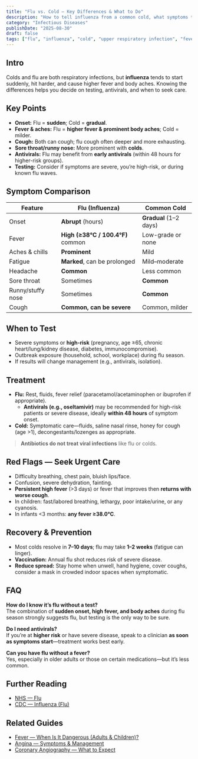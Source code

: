 ```yaml
---
title: "Flu vs. Cold — Key Differences & What to Do"
description: "How to tell influenza from a common cold, what symptoms to watch for, when to test, and when to seek care."
category: "Infectious Diseases"
publishDate: "2025-08-30"
draft: false
tags: ["flu", "influenza", "cold", "upper respiratory infection", "fever", "patientguide"]
---
```


## Intro
Colds and flu are both respiratory infections, but **influenza** tends to start suddenly, hit harder, and cause higher fever and body aches. Knowing the differences helps you decide on testing, antivirals, and when to seek care.

## Key Points
- **Onset:** Flu = **sudden**; Cold = **gradual**.  
- **Fever & aches:** Flu = **higher fever & prominent body aches**; Cold = milder.  
- **Cough:** Both can cough; flu cough often deeper and more exhausting.  
- **Sore throat/runny nose:** More prominent with **colds**.  
- **Antivirals:** Flu may benefit from **early antivirals** (within 48 hours for higher-risk groups).  
- **Testing:** Consider if symptoms are severe, you’re high-risk, or during known flu waves.

## Symptom Comparison

| Feature | Flu (Influenza) | Common Cold |
| --- | --- | --- |
| Onset | **Abrupt** (hours) | **Gradual** (1–2 days) |
| Fever | **High (≥38°C / 100.4°F)** common | Low-grade or none |
| Aches & chills | **Prominent** | Mild |
| Fatigue | **Marked**, can be prolonged | Mild–moderate |
| Headache | **Common** | Less common |
| Sore throat | Sometimes | **Common** |
| Runny/stuffy nose | Sometimes | **Common** |
| Cough | **Common, can be severe** | Common, milder |

## When to Test
- Severe symptoms or **high-risk** (pregnancy, age ≥65, chronic heart/lung/kidney disease, diabetes, immunocompromise).  
- Outbreak exposure (household, school, workplace) during flu season.  
- If results will change management (e.g., antivirals, isolation).

## Treatment
- **Flu:** Rest, fluids, fever relief (paracetamol/acetaminophen or ibuprofen if appropriate).  
  - **Antivirals (e.g., oseltamivir)** may be recommended for high-risk patients or severe disease, ideally **within 48 hours** of symptom onset.  
- **Cold:** Symptomatic care—fluids, saline nasal rinse, honey for cough (age >1), decongestants/lozenges as appropriate.

> **Antibiotics do not treat viral infections** like flu or colds.

## Red Flags — Seek Urgent Care
- Difficulty breathing, chest pain, bluish lips/face.  
- Confusion, severe dehydration, fainting.  
- **Persistent high fever** (>3 days) or fever that improves then **returns with worse cough**.  
- In children: fast/labored breathing, lethargy, poor intake/urine, or any cyanosis.  
- In infants <3 months: **any fever ≥38.0°C**.

## Recovery & Prevention
- Most colds resolve in **7–10 days**; flu may take **1–2 weeks** (fatigue can linger).  
- **Vaccination:** Annual flu shot reduces risk of severe disease.  
- **Reduce spread:** Stay home when unwell, hand hygiene, cover coughs, consider a mask in crowded indoor spaces when symptomatic.

## FAQ
**How do I know it’s flu without a test?**  
The combination of **sudden onset, high fever, and body aches** during flu season strongly suggests flu, but testing is the only way to be sure.

**Do I need antivirals?**  
If you’re at **higher risk** or have severe disease, speak to a clinician **as soon as symptoms start**—treatment works best early.

**Can you have flu without a fever?**  
Yes, especially in older adults or those on certain medications—but it’s less common.

## Further Reading
- [NHS — Flu](https://www.nhs.uk/conditions/flu/)  
- [CDC — Influenza (Flu)](https://www.cdc.gov/flu/)  

## Related Guides
- [Fever — When Is It Dangerous (Adults & Children)?](/guides/fever-danger-adults-children/)  
- [Angina — Symptoms & Management](/guides/angina-symptoms-management/)  
- [Coronary Angiography — What to Expect](/guides/coronary-angiography/)  

